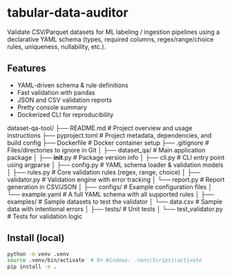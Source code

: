 # tabular-data-auditor

Validate CSV/Parquet datasets for ML labeling / ingestion pipelines using a declarative YAML schema (types, required columns, regex/range/choice rules, uniqueness, nullability, etc.).

## Features
- YAML-driven schema & rule definitions
- Fast validation with pandas
- JSON and CSV validation reports
- Pretty console summary
- Dockerized CLI for reproducibility

dataset-qa-tool/
├── README.md                 # Project overview and usage instructions
├── pyproject.toml            # Project metadata, dependencies, and build config
├── Dockerfile                # Docker container setup
├── .gitignore                # Files/directories to ignore in Git
│
├── dataset_qa/               # Main application package
│   ├── __init__.py           # Package version info
│   ├── cli.py                # CLI entry point using argparse
│   ├── config.py             # YAML schema loader & validation models
│   ├── rules.py              # Core validation rules (regex, range, choice)
│   ├── validator.py          # Validation engine with error tracking
│   └── report.py             # Report generation in CSV/JSON
│
├── configs/                  # Example configuration files
│   └── example.yaml          # A full YAML schema with all supported rules
│
├── examples/                 # Sample datasets to test the validator
│   └── data.csv              # Sample data with intentional errors
│
├── tests/                    # Unit tests
│   └── test_validator.py     # Tests for validation logic

## Install (local)
```bash
python -m venv .venv
source .venv/bin/activate  # On Windows: .venv\Scripts\activate
pip install -e .
